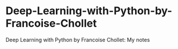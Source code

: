 # Deep-Learning-with-Python-by-Francoise-Chollet
Deep Learning with Python by Francoise Chollet: My notes
